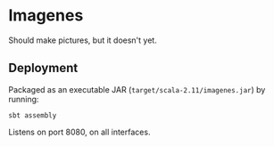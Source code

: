 # Imagenes

Should make pictures, but it doesn't yet.

## Deployment

Packaged as an executable JAR (`target/scala-2.11/imagenes.jar`) by running:

    sbt assembly

Listens on port 8080, on all interfaces.
